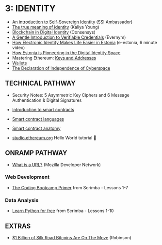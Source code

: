 # 3: IDENTITY

- [An introduction to Self-Sovereign Identity](https://www.youtube.com/watch?v=djhYZZ3CkuM) (SSI Ambassador)
- [The true meaning of identity](https://www.youtube.com/watch?v=AydQmOTcECk) (Kaliya Young)
- [Blockchain in Digital Identity](https://consensys.net/blockchain-use-cases/digital-identity/) (Consensys)
- [A Gentle Introduction to Verifiable Credentials](https://www.evernym.com/blog/gentle-introduction-verifiable-credentials/) (Evernym)
- [How Electronic Identity Makes Life Easier in Estonia](https://e-estonia.com/eid-in-estonia/) (e-estonia, 6 minute video) 
- [How Estonia is Pioneering in the Digital Identity Space](https://medium.com/metadium/how-estonia-is-pioneering-the-digital-identity-space-4008c709fbb8)
- Mastering Ethereum: [Keys and Addresses](https://github.com/ethereumbook/ethereumbook/blob/develop/04keys-addresses.asciidoc)
- [Wallets](https://ethereum.org/en/wallets/)
- [The Declaration of Independence of Cyberspace](https://www.eff.org/cyberspace-independence)

## TECHNICAL PATHWAY

- Security Notes: 5 Asymmetric Key Ciphers and 6 Message Authentication & Digital Signatures
- [Introduction to smart contracts](https://ethereum.org/en/developers/docs/smart-contracts/) 
- [Smart contract languages](https://ethereum.org/en/developers/docs/smart-contracts/languages/)
- [Smart contract anatomy](https://ethereum.org/en/developers/docs/smart-contracts/anatomy/)

- [studio.ethereum.org](https://studio.ethereum.org/) Hello World tutorial 👋

## ONRAMP PATHWAY

- [What is a URL?](https://developer.mozilla.org/en-US/docs/Learn/Common_questions/What_is_a_URL) (Mozilla Developer Network)

### Web Development

- [The Coding Bootcamp Primer](https://scrimba.com/learn/bootcampprimer) from Scrimba -  Lessons 1-7

### Data Analysis

- [Learn Python for free](https://scrimba.com/learn/python) from Scrimba - Lessons 1-10

## EXTRAS

- [$1 Billion of Silk Road Bitcoins Are On The Move](https://www.linkedin.com/pulse/1-billion-silk-road-bitcoins-move-tom-robinson) (Robinson)
